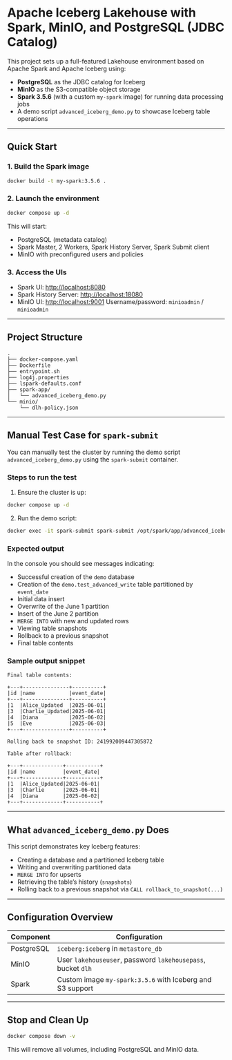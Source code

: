 # Apache Iceberg Lakehouse with Spark, MinIO, and PostgreSQL (JDBC Catalog)

This project sets up a full-featured Lakehouse environment based on Apache Spark and Apache Iceberg using:

- **PostgreSQL** as the JDBC catalog for Iceberg
- **MinIO** as the S3-compatible object storage
- **Spark 3.5.6** (with a custom `my-spark` image) for running data processing jobs
- A demo script `advanced_iceberg_demo.py` to showcase Iceberg table operations

---

## Quick Start

### 1. Build the Spark image

```bash
docker build -t my-spark:3.5.6 .
```

### 2. Launch the environment

```bash
docker compose up -d
```

This will start:

* PostgreSQL (metadata catalog)
* Spark Master, 2 Workers, Spark History Server, Spark Submit client
* MinIO with preconfigured users and policies

### 3. Access the UIs

* Spark UI: [http://localhost:8080](http://localhost:8080)
* Spark History Server: [http://localhost:18080](http://localhost:18080)
* MinIO UI: [http://localhost:9001](http://localhost:9001)
  Username/password: `minioadmin` / `minioadmin`

---

## Project Structure

```
.
├── docker-compose.yaml
├── Dockerfile
├── entrypoint.sh
├── log4j.properties
├── lspark-defaults.conf
├── spark-app/
│   └── advanced_iceberg_demo.py
└── minio/
    └── dlh-policy.json
```

---

## Manual Test Case for `spark-submit`

You can manually test the cluster by running the demo script `advanced_iceberg_demo.py` using the `spark-submit` container.

### Steps to run the test

1. Ensure the cluster is up:

```bash
docker compose up -d
```

2. Run the demo script:

```bash
docker exec -it spark-submit spark-submit /opt/spark/app/advanced_iceberg_demo.py
```

### Expected output

In the console you should see messages indicating:

* Successful creation of the `demo` database
* Creation of the `demo.test_advanced_write` table partitioned by `event_date`
* Initial data insert
* Overwrite of the June 1 partition
* Insert of the June 2 partition
* `MERGE INTO` with new and updated rows
* Viewing table snapshots
* Rollback to a previous snapshot
* Final table contents

### Sample output snippet

```text
Final table contents:

+---+---------------+----------+
|id |name           |event_date|
+---+---------------+----------+
|1  |Alice_Updated  |2025-06-01|
|3  |Charlie_Updated|2025-06-01|
|4  |Diana          |2025-06-02|
|5  |Eve            |2025-06-03|
+---+---------------+----------+

Rolling back to snapshot ID: 241992009447305872

Table after rollback:

+---+-------------+-----------+
|id |name         |event_date|
+---+-------------+-----------+
|1  |Alice_Updated|2025-06-01|
|3  |Charlie      |2025-06-01|
|4  |Diana        |2025-06-02|
+---+-------------+-----------+
```

---

## What `advanced_iceberg_demo.py` Does

This script demonstrates key Iceberg features:

* Creating a database and a partitioned Iceberg table
* Writing and overwriting partitioned data
* `MERGE INTO` for upserts
* Retrieving the table’s history (`snapshots`)
* Rolling back to a previous snapshot via `CALL rollback_to_snapshot(...)`

---

## Configuration Overview

| Component  | Configuration                                                |
| ---------- | ------------------------------------------------------------ |
| PostgreSQL | `iceberg:iceberg` in `metastore_db`                          |
| MinIO      | User `lakehouseuser`, password `lakehousepass`, bucket `dlh` |
| Spark      | Custom image `my-spark:3.5.6` with Iceberg and S3 support    |

---

## Stop and Clean Up

```bash
docker compose down -v
```

This will remove all volumes, including PostgreSQL and MinIO data.